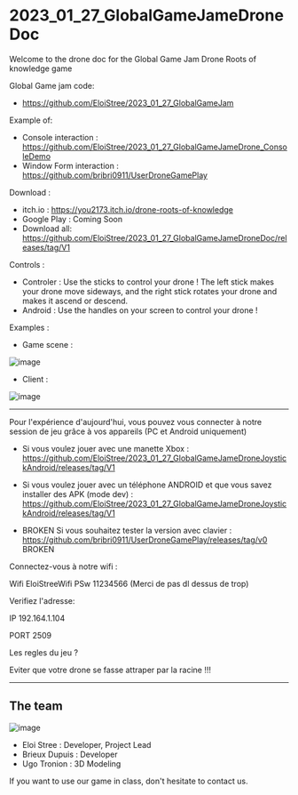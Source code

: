 # 2023_01_27_GlobalGameJameDroneDoc
Welcome to the drone doc for the Global Game Jam Drone Roots of knowledge game


Global Game jam code: 
- https://github.com/EloiStree/2023_01_27_GlobalGameJam 

Example of:
- Console interaction : https://github.com/EloiStree/2023_01_27_GlobalGameJameDrone_ConsoleDemo 
- Window Form interaction : https://github.com/bribri0911/UserDroneGamePlay

Download :
- itch.io : https://you2173.itch.io/drone-roots-of-knowledge
- Google Play : Coming Soon
- Download all: https://github.com/EloiStree/2023_01_27_GlobalGameJameDroneDoc/releases/tag/V1

Controls :
 - Controler : Use the sticks to control your drone ! The left stick makes your drone move sideways, and the right stick rotates your drone and makes it ascend or descend.
 - Android : Use the handles on your screen to control your drone !
 
 Examples :
 - Game scene : 
 
 ![image](https://user-images.githubusercontent.com/74239776/215328178-9cb9fd45-2dc7-452e-b7da-00d4134e0db9.png)

 - Client : 

![image](https://user-images.githubusercontent.com/74239776/215337678-5db2f3f5-179a-4272-9db8-d432ec0574fd.png)

 
 -----------------------------
 
 Pour l'expérience d'aujourd'hui, vous pouvez vous connecter à notre session de jeu grâce à vos appareils (PC et Android uniquement)
 
 - Si vous voulez jouer avec une manette Xbox : https://github.com/EloiStree/2023_01_27_GlobalGameJameDroneJoystickAndroid/releases/tag/V1
 
 - Si vous voulez jouer avec un téléphone ANDROID et que vous savez installer des APK (mode dev) : https://github.com/EloiStree/2023_01_27_GlobalGameJameDroneJoystickAndroid/releases/tag/V1
 
 - BROKEN Si vous souhaitez tester la version avec clavier : https://github.com/bribri0911/UserDroneGamePlay/releases/tag/v0 BROKEN
 
 Connectez-vous à notre wifi :
 
 Wifi EloiStreeWifi PSw 11234566
 (Merci de pas dl dessus de trop)
 
 Verifiez l'adresse:
 
 IP 192.164.1.104
 
 PORT 2509
 
 Les regles du jeu ?
 
 Eviter que votre drone se fasse attraper par la racine !!!
 
 -----------------------------
 
##  The team
![image](https://user-images.githubusercontent.com/20149493/215486964-b219e3c1-88ad-425d-a6a5-ad4614a0f0c3.png)
 - Eloi Stree : Developer, Project Lead
 - Brieux Dupuis : Developer
 - Ugo Tronion : 3D Modeling
 
 If you want to use our game in class, don't hesitate to contact us.
 

